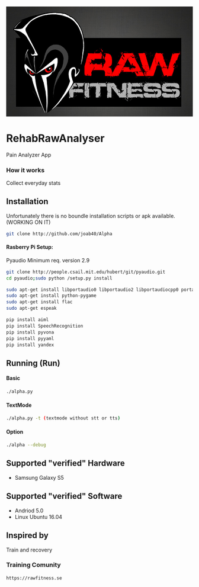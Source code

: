 ![REHABPAINANALYSER](https://raw.githubusercontent.com/joab40/RehabPainAnalyzer/master/data/logo.jpg)
# RehabRawAnalyser
Pain Analyzer App

### How it works
Collect everyday stats

## Installation
Unfortunately there is no boundle installation scripts or apk available. (WORKING ON IT)

```sh
git clone http://github.com/joab40/Alpha
```

#### Rasberry Pi Setup:
Pyaudio Minimum req. version 2.9

```sh
git clone http://people.csail.mit.edu/hubert/git/pyaudio.git
cd pyaudio;sudo python /setup.py install
```
```sh
sudo apt-get install libportaudio0 libportaudio2 libportaudiocpp0 portaudio19-dev python-dev 
sudo apt-get install python-pygame
sudo apt-get install flac
sudo apt-get espeak 
```
```sh
pip install aiml
pip install SpeechRecognition
pip install pyvona
pip install pyyaml
pip install yandex
```
## Running (Run)
#### Basic
```sh
./alpha.py
```
#### TextMode
```sh
./alpha.py -t (textmode without stt or tts)
```
#### Option
```sh
./alpha --debug
```


## Supported "verified" Hardware
 - Samsung Galaxy S5

## Supported "verified" Software
 - Andriod 5.0
 - Linux Ubuntu 16.04

## Inspired by
Train and recovery

###  Training Comunity
```sh
https://rawfitness.se

```

